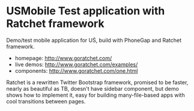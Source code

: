 # USMobile Test application with Ratchet framework

Demo/test mobile application for UŚ, build with PhoneGap and Ratchet framework.

- homepage: http://www.goratchet.com/
- live demos: http://www.goratchet.com/examples/
- components: http://www.goratchet.com/one.html

Ratchet is a rewritten Twitter Bootstrap framework, promised to be faster, nearly as beautiful as TB, doesn't have sidebar component, but demo shows how to implement it, easy for building many-file-based apps with cool transitions between pages.
